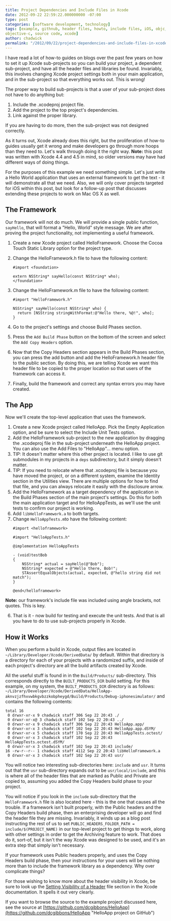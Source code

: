 ```yaml
---
title: Project Dependencies and Include Files in Xcode
date: 2012-09-22 22:59:22.000000000 -07:00
type: post
categories: [software development, technology]
tags: [example, githnub, header files, howto, include files, iOS, objc,
objective-c, source code, xcode]
author: chadwick
permalink: "/2012/09/22/project-dependencies-and-include-files-in-xcode/"
---
```

I have read a lot of how-to guides on blogs over the past few years on how to
set it up Xcode sub-projects so you can build your project, a dependent
sub-project, and have all the header files and libraries be found. Invariably,
this involves changing Xcode project settings both in your main application,
and in the sub-project so that everything works out. This is wrong!

The proper way to build sub-projects is that a user of your sub-project does
not have to do anything but:

1. Include the .xcodeproj project file.
2. Add the project to the top project's dependencies.
3. Link against the proper library.

If you are having to do more, then the sub-project was not designed correctly.

As it turns out, Xcode already does this right, but the proliferation of
how-to guides usually get it wrong and make developers go through more hoops
than they need to. Let's walk through doing it the right way. **Note:** this
post was written with Xcode 4.4 and 4.5 in mind, so older versions may have
had different ways of doing things.

For the purposes of this example we need something simple. Let's just write a
Hello World application that uses an external framework to get the text - it
will demonstrate all that we need. Also, we will only cover projects targeted
for iOS within this post, but look for a follow-up post that discusses
extending these projects to work on Mac OS X as well.

## The Framework

Our framework will not do much. We will provide a single public function,
`sayHello`, that will format a "Hello, World" style message. We are after
proving the project functionality, not implementing a useful framework.

1. Create a new Xcode project called HelloFramework. Choose the Cocoa Touch Static Library option for the project type.
2. Change the HelloFramework.h file to have the following content:
   ```
   #import <foundation>

   extern NSString* sayHello(const NSString* who);
   </foundation>
   ```

3. Change the HelloFramework.m file to have the following content:
   ```
   #import "HelloFramework.h"

   NSString* sayHello(const NSString* who) {
     return [NSString stringWithFormat:@"Hello there, %@!", who];
   }
   ```
4. Go to the project's settings and choose Build Phases section.
5. Press the `Add Build Phase` button on the bottom of the screen and select the `Add Copy Headers` option.
6. Now that the Copy Headers section appears in the Build Phases section, you can press the add button and add the HelloFramework.h header file to the public section. By doing this, we are telling Xcode we want this header file to be copied to the proper location so that users of the framework can access it.
7. Finally, build the framework and correct any syntax errors you may have created.

## The App

Now we'll create the top-level application that uses the framework.

1. Create a new Xcode project called HelloApp. Pick the Empty Application option, and be sure to select the Include Unit Tests option.
2. Add the HelloFramework sub-project to the new application by dragging the .xcodeproj file in the sub-project underneath the HelloApp project. You can also use the Add Files to "HelloApp"... menu option.
  1. TIP: It doesn't matter where this other project is located. I like to use git submodules in my projects in a `deps` subdirectory, but it simply doesn't matter.
  2. TIP: If you need to relocate where that .xcodeproj file is because you have moved the project, or on a different system, examine the Identity section in the Utilities view. There are multiple options for how to find that file, and you can always relocate it easily with the disclosure arrow.
3. Add the HelloFramework as a target dependency of the application in the Build Phases section of the main project's settings. Do this for both the main application target and for HelloAppTests, as we'll use the unit tests to confirm our project is working.
4. Add `libHelloFramework.a` to both targets.
5. Change `HelloAppTests.m`to have the following content:
   ```
   #import <helloframework>

   #import "HelloAppTests.h"

   @implementation HelloAppTests

   - (void)testBob
   {
       NSString* actual = sayHello(@"Bob");
       NSString* expected = @"Hello there, Bob!";
       STAssertEqualObjects(actual, expected, @"hello string did not match");
   }

   @end</helloframework>
   ```

**Note:** our framework's include file was included using angle brackets, not quotes. This is key.

6. That is it - now build for testing and execute the unit tests. And that is all you have to do to use sub-projects properly in Xcode.

## How it Works

When you perform a build in Xcode, output files are located
in `~/Library/Developer/Xcode/DerivedData/` by default. Within that
directory is a directory for each of your projects with a randomized suffix,
and inside of each project's directory are all the build artifacts created by
Xcode.

All the useful stuff is found in in the `Build/Products/` sub-directory. This
corresponds directly to the `BUILT_PRODUCTS_DIR` build setting. For this
example, on my system, the `BUILT_PRODUCTS_DIR` directory is as follows:
`~/Library/Developer/Xcode/DerivedData/HelloApp-aknvzjzfhxvwbkgvbzzkobpheygd/Build/Products/Debug-iphonesimulator/`
and contains the following contents:

```
total 16
 0 drwxr-xr-x 9 chadwick staff 306 Sep 22 20:43 ./ 
 0 drwxr-xr-x@ 3 chadwick staff 102 Sep 22 20:43 ../ 
 0 drwxr-xr-x 9 chadwick staff 306 Sep 22 20:43 HelloApp.app/ 
 0 drwxr-xr-x 3 chadwick staff 102 Sep 22 20:43 HelloApp.app.dSYM/ 
 0 drwxr-xr-x 5 chadwick staff 170 Sep 22 20:43 HelloAppTests.octest/ 
 0 drwxr-xr-x 3 chadwick staff 102 Sep 22 20:43 HelloAppTests.octest.dSYM/ 
 0 drwxr-xr-x 3 chadwick staff 102 Sep 22 20:43 include/ 
16 -rw-r--r-- 1 chadwick staff 4112 Sep 22 20:43 libHelloFramework.a 
 0 drwxr-xr-x 3 chadwick staff 102 Sep 22 20:43 usr/
```

You will notice two interesting sub-directories here: `include` and `usr`. It
turns out that the `usr` sub-directory expands out to be `usr/local/include`,
and this is where all of the header files that are marked as Public and
Private are copied to, assuming you added the Copy Headers build phase to your
project.

You will notice if you look in the `include` sub-directory that the
`HelloFramework.h` file is also located here - this is the one that causes all
the trouble. If a framework isn't built properly, with the Public headers and
the Copy Headers build phase, then an enterprising developer will go and find
the header file they are missing. Invariably, it winds up as a blog post
instructing the rest of us to set `PUBLIC_HEADERS_FOLDER_PATH =
include/$(PROJECT_NAME)` in our top-level project to get things to work, along
with other settings in order to get the Archiving feature to work. That does
do it, sort-of, but it isn't the way Xcode was designed to be used, and it's
an extra step that simply isn't necessary.

If your framework uses Public headers properly, and uses the Copy Headers
build phase, then your instructions for your users will be nothing more than
to include the framework library as a dependency. Why over complicate things?

For those wishing to know more about the header visibility in Xcode, be sure
to look up the [Setting Visibility of a
Header](http://developer.apple.com/library/mac/#recipes/xcode_help-project_editor/Articles/Setting%20the%20Role%20of%20a%20Header%20File.html
"Project Editor Help: Setting Visibility of a Header File") file section in
the Xcode documentation. It spells it out very clearly.

If you want to browse the source to the example project discussed here, see
the source
at [https://github.com/dcgibbons/HelloApp](https://github.com/dcgibbons/HelloApp
"HelloApp project on GitHub")

